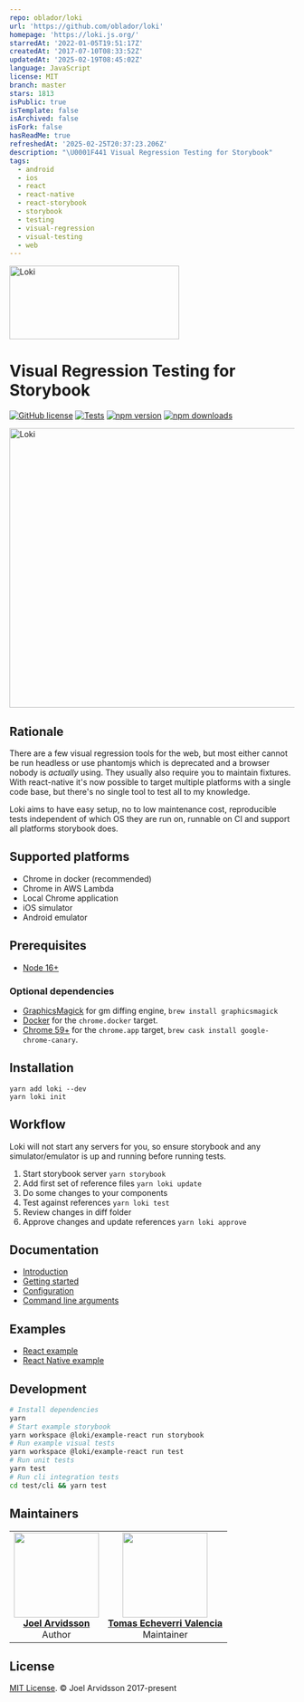 ```yaml
---
repo: oblador/loki
url: 'https://github.com/oblador/loki'
homepage: 'https://loki.js.org/'
starredAt: '2022-01-05T19:51:17Z'
createdAt: '2017-07-10T08:33:52Z'
updatedAt: '2025-02-19T08:45:02Z'
language: JavaScript
license: MIT
branch: master
stars: 1813
isPublic: true
isTemplate: false
isArchived: false
isFork: false
hasReadMe: true
refreshedAt: '2025-02-25T20:37:23.206Z'
description: "\U0001F441 Visual Regression Testing for Storybook"
tags:
  - android
  - ios
  - react
  - react-native
  - react-storybook
  - storybook
  - testing
  - visual-regression
  - visual-testing
  - web
---
```


<img src="https://user-images.githubusercontent.com/378279/27998811-43b9906e-6515-11e7-835a-6f596506cc46.png" width="300" height="130" alt="Loki" />

# Visual Regression Testing for Storybook

[![GitHub license](https://img.shields.io/npm/l/loki.svg)](https://github.com/oblador/loki/blob/master/LICENSE) [![Tests](https://github.com/oblador/loki/workflows/Tests/badge.svg)](https://github.com/oblador/loki/actions?query=workflow%3ATests) [![npm version](https://img.shields.io/npm/v/loki.svg)](https://npmjs.com/package/loki) [![npm downloads](https://img.shields.io/npm/dm/loki.svg)](https://npmjs.com/package/loki)

<img src="https://user-images.githubusercontent.com/378279/28074070-f0052fac-6657-11e7-8a9d-398a12d2d6a8.png" width="672" height="494" alt="Loki" />

## Rationale

There are a few visual regression tools for the web, but most either cannot be run headless or use phantomjs which is deprecated and a browser nobody is _actually_ using. They usually also require you to maintain fixtures. With react-native it's now possible to target multiple platforms with a single code base, but there's no single tool to test all to my knowledge.

Loki aims to have easy setup, no to low maintenance cost, reproducible tests independent of which OS they are run on, runnable on CI and support all platforms storybook does.

## Supported platforms

- Chrome in docker (recommended)
- Chrome in AWS Lambda
- Local Chrome application
- iOS simulator
- Android emulator

## Prerequisites

- [Node 16+](https://nodejs.org/)

### Optional dependencies

- [GraphicsMagick](http://www.graphicsmagick.org) for gm diffing engine, `brew install graphicsmagick`
- [Docker](https://www.docker.com/community-edition#/download) for the `chrome.docker` target.
- [Chrome 59+](https://www.google.se/chrome/browser/desktop/) for the `chrome.app` target, `brew cask install google-chrome-canary`.

## Installation

```
yarn add loki --dev
yarn loki init
```

## Workflow

Loki will not start any servers for you, so ensure storybook and any simulator/emulator is up and running before running tests.

1.  Start storybook server
    `yarn storybook`
2.  Add first set of reference files
    `yarn loki update`
3.  Do some changes to your components
4.  Test against references
    `yarn loki test`
5.  Review changes in diff folder
6.  Approve changes and update references
    `yarn loki approve`

## Documentation

- [Introduction](https://loki.js.org/)
- [Getting started](https://loki.js.org/getting-started.html)
- [Configuration](https://loki.js.org/configuration.html)
- [Command line arguments](https://loki.js.org/command-line-arguments.html)

## Examples

- [React example](https://github.com/oblador/loki/tree/master/examples/react)
- [React Native example](https://github.com/oblador/loki/tree/master/examples/react-native)

## Development

```bash
# Install dependencies
yarn
# Start example storybook
yarn workspace @loki/example-react run storybook
# Run example visual tests
yarn workspace @loki/example-react run test
# Run unit tests
yarn test
# Run cli integration tests
cd test/cli && yarn test
```

## Maintainers

<table>
  <tbody>
    <tr>
      <td align="center">
        <a href="https://github.com/oblador">
          <img width="150" height="150" src="https://github.com/oblador.png?v=3&s=150">
          <br />
          <strong>Joel Arvidsson</strong>
        </a>
        <br />
        Author
      </td>
      <td align="center">
        <a href="https://github.com/techeverri">
          <img width="150" height="150" src="https://github.com/techeverri.png?v=3&s=150">
          <br />
          <strong>Tomas Echeverri Valencia</strong>
        </a>
        <br />
        Maintainer
      </td>
    </tr>
  <tbody>
</table>

## License

[MIT License](http://opensource.org/licenses/mit-license.html). © Joel Arvidsson 2017-present
